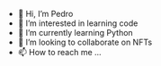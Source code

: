 - 👋 Hi, I’m Pedro
- 👀 I’m interested in learning code
- 🌱 I’m currently learning Python
- 💞️ I’m looking to collaborate on NFTs
- 📫 How to reach me ...

<!---
pmpspt/pmpspt is a ✨ special ✨ repository because its `README.md` (this file) appears on your GitHub profile.
You can click the Preview link to take a look at your changes.
--->
